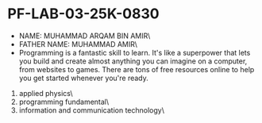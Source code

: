 # PF-LAB-03-25K-0830
- NAME: MUHAMMAD ARQAM BIN AMIR\
- FATHER NAME: MUHAMMAD AMIR\
- Programming is a fantastic skill to learn. It's like a superpower that lets you build and create almost anything you can imagine on a computer, from websites to games. There are tons of free resources online to help you get started whenever you're ready.
1. applied physics\
2. programming fundamental\
3. information and communication technology\
